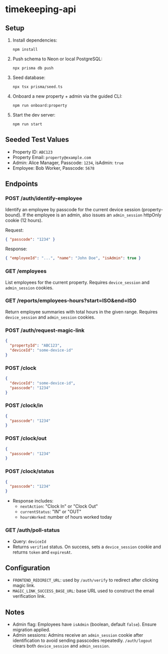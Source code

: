 # timekeeping-api

## Setup

1. Install dependencies:
   ```
   npm install
   ```

2. Push schema to Neon or local PostgreSQL:
   ```
   npx prisma db push
   ```

3. Seed database:
   ```
   npx tsx prisma/seed.ts
   ```

4. Onboard a new property + admin via the guided CLI:
   ```
   npm run onboard:property
   ```

5. Start the dev server:
   ```
   npm run start
   ```

## Seeded Test Values

- Property ID: `ABC123`
- Property Email: `property@example.com`
- Admin: Alice Manager, Passcode: `1234`, isAdmin: `true`
- Employee: Bob Worker, Passcode: `5678`

## Endpoints

### POST /auth/identify-employee
Identify an employee by passcode for the current device session (property-bound). If the employee is an admin, also issues an `admin_session` httpOnly cookie (12 hours).

Request:
```json
{ "passcode": "1234" }
```

Response:
```json
{ "employeeId": "...", "name": "John Doe", "isAdmin": true }
```

### GET /employees
List employees for the current property. Requires `device_session` and `admin_session` cookies.

### GET /reports/employees-hours?start=ISO&end=ISO
Return employee summaries with total hours in the given range. Requires `device_session` and `admin_session` cookies.

### POST /auth/request-magic-link
```json
{
  "propertyId": "ABC123",
  "deviceId": "some-device-id"
}
```

### POST /clock
```json
{
  "deviceId": "some-device-id",
  "passcode": "1234"
}
```

### POST /clock/in
```json
{
  "passcode": "1234"
}
```

### POST /clock/out
```json
{
  "passcode": "1234"
}
```

### POST /clock/status
```json
{
  "passcode": "1234"
}
```
- Response includes:
  - `nextAction`: "Clock In" or "Clock Out"
  - `currentStatus`: "IN" or "OUT"
  - `hoursWorked`: number of hours worked today

### GET /auth/poll-status
- Query: `deviceId`
- Returns `verified` status. On success, sets a `device_session` cookie and returns `token` and `expiresAt`.

## Configuration

- `FRONTEND_REDIRECT_URL`: used by `/auth/verify` to redirect after clicking magic link.
- `MAGIC_LINK_SUCCESS_BASE_URL`: base URL used to construct the email verification link.

## Notes

- Admin flag: Employees have `isAdmin` (boolean, default `false`). Ensure migration applied.
- Admin sessions: Admins receive an `admin_session` cookie after identification to avoid sending passcodes repeatedly. `/auth/logout` clears both `device_session` and `admin_session`.
